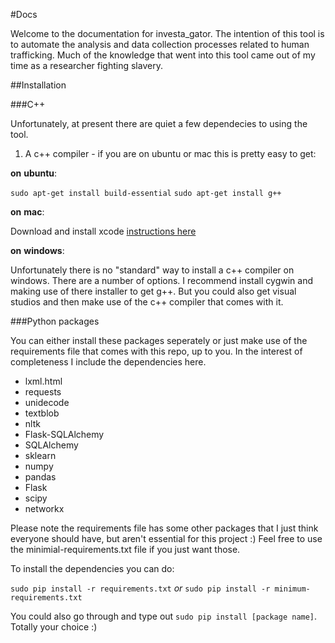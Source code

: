 #Docs

Welcome to the documentation for investa_gator.  The intention of this tool is to automate the analysis and data collection processes related to human trafficking.  Much of the knowledge that went into this tool came out of my time as a researcher fighting slavery.

##Installation

###C++

Unfortunately, at present there are quiet a few dependecies to using the tool.

1) A c++ compiler - if you are on ubuntu or mac this is pretty easy to get:

__on__ __ubuntu__:

`sudo apt-get install build-essential`
`sudo apt-get install g++`

__on__ __mac__:

Download and install xcode [instructions here](https://developer.apple.com/xcode/downloads/)

__on__ __windows__:

Unfortunately there is no "standard" way to install a c++ compiler on windows.  There are a number of options.  I recommend install cygwin and making use of there installer to get g++.  But you could also get visual studios and then make use of the c++ compiler that comes with it.  

###Python packages

You can either install these packages seperately or just make use of the requirements file that comes with this repo, up to you.  In the interest of completeness I include the dependencies here.

* lxml.html
* requests
* unidecode
* textblob
* nltk
* Flask-SQLAlchemy
* SQLAlchemy
* sklearn
* numpy
* pandas
* Flask
* scipy
* networkx

Please note the requirements file has some other packages that I just think everyone should have, but aren't essential for this project :)  Feel free to use the minimial-requirements.txt file if you just want those.

To install the dependencies you can do:

`sudo pip install -r requirements.txt`  _or_ `sudo pip install -r minimum-requirements.txt`

You could also go through and type out `sudo pip install [package name]`.  Totally your choice :)


